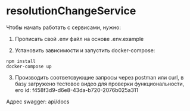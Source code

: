 # resolutionChangeService
Чтобы начать работать с сервисами, нужно:

1. Прописать свой .env файл на основе .env.example

2. Установить зависимости и запустить docker-compose:

```
npm install
docker-compose up
```

3. Производить соответсвующие запросы через postman или curl, в базу загружено тестовое видео для проверки функциональности, его id: f458f3d9-d6e8-43da-b720-2076b025a311

Адрес swagger: api/docs
